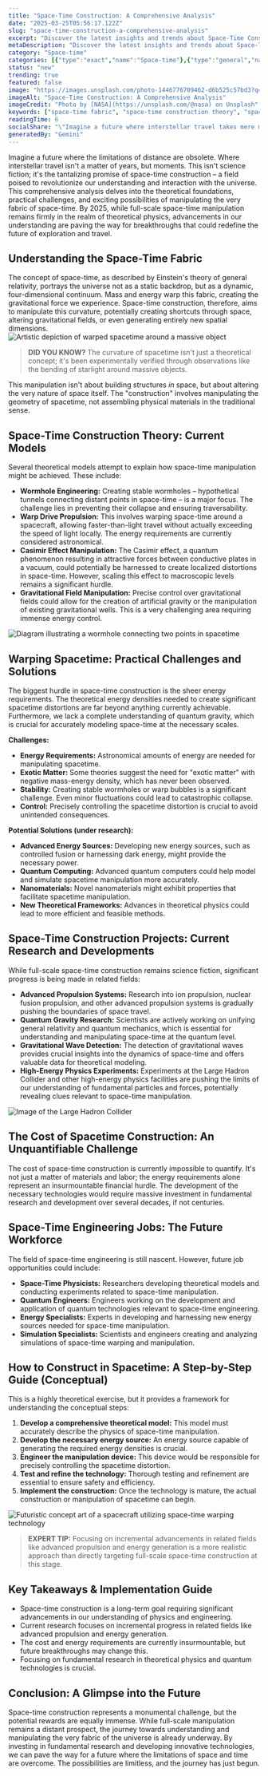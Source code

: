 ```yaml
---
title: "Space-Time Construction: A Comprehensive Analysis"
date: "2025-03-25T05:56:17.122Z"
slug: "space-time-construction-a-comprehensive-analysis"
excerpt: "Discover the latest insights and trends about Space-Time Construction. This comprehensive guide covers everything you need to know about Space-Time Construction in 2025."
metaDescription: "Discover the latest insights and trends about Space-Time Construction. This comprehensive guide covers everything you need to know about Space-Time Constru..."
category: "Space-time"
categories: [{"type":"exact","name":"Space-time"},{"type":"general","name":"Physics"},{"type":"medium","name":"Quantum Gravity"},{"type":"specific","name":"Causal Set Theory"},{"type":"niche","name":"Discrete Spacetime"}]
status: "new"
trending: true
featured: false
image: "https://images.unsplash.com/photo-1446776709462-d6b525c57bd3?q=85&w=1200&fit=max&fm=webp&auto=compress"
imageAlt: "Space-Time Construction: A Comprehensive Analysis"
imageCredit: "Photo by [NASA](https://unsplash.com/@nasa) on Unsplash"
keywords: ["space-time fabric", "space-time construction theory", "spacetime geometry", "warping spacetime", "manipulate spacetime", "space-time construction projects", "building in spacetime", "cost of spacetime construction", "spacetime engineering jobs", "how to construct in spacetime"]
readingTime: 6
socialShare: "\"Imagine a future where interstellar travel takes mere moments, not years. Space-time construction, once science fiction, is gradually becoming a reality, reshaping our understanding of the universe.\""
generatedBy: "Gemini"
---
```




Imagine a future where the limitations of distance are obsolete. Where interstellar travel isn't a matter of years, but moments.  This isn't science fiction; it's the tantalizing promise of space-time construction – a field poised to revolutionize our understanding and interaction with the universe. This comprehensive analysis delves into the theoretical foundations, practical challenges, and exciting possibilities of manipulating the very fabric of space-time.  By 2025, while full-scale space-time manipulation remains firmly in the realm of theoretical physics, advancements in our understanding are paving the way for breakthroughs that could redefine the future of exploration and travel.

## Understanding the Space-Time Fabric

The concept of space-time, as described by Einstein's theory of general relativity, portrays the universe not as a static backdrop, but as a dynamic, four-dimensional continuum.  Mass and energy warp this fabric, creating the gravitational force we experience.  Space-time construction, therefore, aims to manipulate this curvature, potentially creating shortcuts through space, altering gravitational fields, or even generating entirely new spatial dimensions. ![Artistic depiction of warped spacetime around a massive object](https://images.unsplash.com/39/lIZrwvbeRuuzqOoWJUEn_Photoaday_CSD%20%281%20of%201%29-5.jpg?q=85&w=1200&fit=max&fm=webp&auto=compress)

> **DID YOU KNOW?**  The curvature of spacetime isn't just a theoretical concept; it's been experimentally verified through observations like the bending of starlight around massive objects.

This manipulation isn't about building structures *in* space, but about altering the very nature of space itself. The "construction" involves manipulating the geometry of spacetime, not assembling physical materials in the traditional sense.

## Space-Time Construction Theory: Current Models

Several theoretical models attempt to explain how space-time manipulation might be achieved. These include:

* **Wormhole Engineering:**  Creating stable wormholes – hypothetical tunnels connecting distant points in space-time – is a major focus.  The challenge lies in preventing their collapse and ensuring traversability.
* **Warp Drive Propulsion:**  This involves warping space-time around a spacecraft, allowing faster-than-light travel without actually exceeding the speed of light locally.  The energy requirements are currently considered astronomical.
* **Casimir Effect Manipulation:**  The Casimir effect, a quantum phenomenon resulting in attractive forces between conductive plates in a vacuum, could potentially be harnessed to create localized distortions in space-time.  However, scaling this effect to macroscopic levels remains a significant hurdle.
* **Gravitational Field Manipulation:**  Precise control over gravitational fields could allow for the creation of artificial gravity or the manipulation of existing gravitational wells. This is a very challenging area requiring immense energy control.

![Diagram illustrating a wormhole connecting two points in spacetime](https://images.unsplash.com/photo-1484589065579-248aad0d8b13?q=85&w=1200&fit=max&fm=webp&auto=compress)

## Warping Spacetime: Practical Challenges and Solutions

The biggest hurdle in space-time construction is the sheer energy requirements.  The theoretical energy densities needed to create significant spacetime distortions are far beyond anything currently achievable.  Furthermore,  we lack a complete understanding of quantum gravity, which is crucial for accurately modeling space-time at the necessary scales.

**Challenges:**

* **Energy Requirements:**  Astronomical amounts of energy are needed for manipulating spacetime.
* **Exotic Matter:**  Some theories suggest the need for "exotic matter" with negative mass-energy density, which has never been observed.
* **Stability:**  Creating stable wormholes or warp bubbles is a significant challenge.  Even minor fluctuations could lead to catastrophic collapse.
* **Control:**  Precisely controlling the spacetime distortion is crucial to avoid unintended consequences.

**Potential Solutions (under research):**

* **Advanced Energy Sources:**  Developing new energy sources, such as controlled fusion or harnessing dark energy, might provide the necessary power.
* **Quantum Computing:**  Advanced quantum computers could help model and simulate spacetime manipulation more accurately.
* **Nanomaterials:**  Novel nanomaterials might exhibit properties that facilitate spacetime manipulation.
* **New Theoretical Frameworks:**  Advances in theoretical physics could lead to more efficient and feasible methods.

## Space-Time Construction Projects:  Current Research and Developments

While full-scale space-time construction remains science fiction, significant progress is being made in related fields:

* **Advanced Propulsion Systems:**  Research into ion propulsion, nuclear fusion propulsion, and other advanced propulsion systems is gradually pushing the boundaries of space travel.
* **Quantum Gravity Research:**  Scientists are actively working on unifying general relativity and quantum mechanics, which is essential for understanding and manipulating space-time at the quantum level.
* **Gravitational Wave Detection:**  The detection of gravitational waves provides crucial insights into the dynamics of space-time and offers valuable data for theoretical modeling.
* **High-Energy Physics Experiments:**  Experiments at the Large Hadron Collider and other high-energy physics facilities are pushing the limits of our understanding of fundamental particles and forces, potentially revealing clues relevant to space-time manipulation.

![Image of the Large Hadron Collider](https://images.unsplash.com/photo-1446776709462-d6b525c57bd3?q=85&w=1200&fit=max&fm=webp&auto=compress)

## The Cost of Spacetime Construction:  An Unquantifiable Challenge

The cost of space-time construction is currently impossible to quantify.  It's not just a matter of materials and labor; the energy requirements alone represent an insurmountable financial hurdle. The development of the necessary technologies would require massive investment in fundamental research and development over several decades, if not centuries.

## Space-Time Engineering Jobs:  The Future Workforce

The field of space-time engineering is still nascent. However, future job opportunities could include:

* **Space-Time Physicists:**  Researchers developing theoretical models and conducting experiments related to space-time manipulation.
* **Quantum Engineers:**  Engineers working on the development and application of quantum technologies relevant to space-time engineering.
* **Energy Specialists:**  Experts in developing and harnessing new energy sources needed for space-time manipulation.
* **Simulation Specialists:**  Scientists and engineers creating and analyzing simulations of space-time warping and manipulation.

## How to Construct in Spacetime:  A Step-by-Step Guide (Conceptual)

This is a highly theoretical exercise, but it provides a framework for understanding the conceptual steps:

1. **Develop a comprehensive theoretical model:**  This model must accurately describe the physics of space-time manipulation.
2. **Develop the necessary energy source:**  An energy source capable of generating the required energy densities is crucial.
3. **Engineer the manipulation device:**  This device would be responsible for precisely controlling the spacetime distortion.
4. **Test and refine the technology:**  Thorough testing and refinement are essential to ensure safety and efficiency.
5. **Implement the construction:**  Once the technology is mature, the actual construction or manipulation of spacetime can begin.

![Futuristic concept art of a spacecraft utilizing space-time warping technology](https://images.unsplash.com/photo-1447433589675-4aaa569f3e05?q=85&w=1200&fit=max&fm=webp&auto=compress)

> **EXPERT TIP:**  Focusing on incremental advancements in related fields like advanced propulsion and energy generation is a more realistic approach than directly targeting full-scale space-time construction at this stage.

## Key Takeaways & Implementation Guide

* Space-time construction is a long-term goal requiring significant advancements in our understanding of physics and engineering.
* Current research focuses on incremental progress in related fields like advanced propulsion and energy generation.
* The cost and energy requirements are currently insurmountable, but future breakthroughs may change this.
* Focusing on fundamental research in theoretical physics and quantum technologies is crucial.

## Conclusion:  A Glimpse into the Future

Space-time construction represents a monumental challenge, but the potential rewards are equally immense.  While full-scale manipulation remains a distant prospect, the journey towards understanding and manipulating the very fabric of the universe is already underway.  By investing in fundamental research and developing innovative technologies, we can pave the way for a future where the limitations of space and time are overcome.  The possibilities are limitless, and the journey has just begun.

